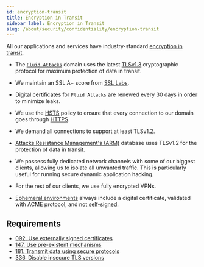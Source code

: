 ```yaml
---
id: encryption-transit
title: Encryption in Transit
sidebar_label: Encryption in Transit
slug: /about/security/confidentiality/encryption-transit
---
```


All our applications and services have industry-standard
[encryption in transit](/criteria/requirements/224).

- The [`Fluid Attacks`](https://fluidattacks.com/) domain
  uses the latest [TLSv1.3](/criteria/requirements/181)
  cryptographic protocol
  for maximum protection of data in transit.

- We maintain an SSL A+ score from
  [SSL Labs](https://www.ssllabs.com/ssltest/analyze.html?d=fluidattacks.com&latest).

- Digital certificates for `Fluid Attacks` are renewed
  every 30 days
  in order to minimize leaks.

- We use the
  [HSTS](https://es.wikipedia.org/wiki/HTTP_Strict_Transport_Security)
  policy
  to ensure that every connection to our domain
  goes through [HTTPS](https://en.wikipedia.org/wiki/HTTPS).

- We demand all connections
  to support at least TLSv1.2.

- [Attacks Resistance Management's (ARM)](https://app.fluidattacks.com/)
  database uses TLSv1.2
  for the protection of data in transit.

- We possess fully dedicated network channels
  with some of our biggest clients,
  allowing us to isolate all unwanted traffic.
  This is particularly useful
  for running secure dynamic application hacking.

- For the rest of our clients,
  we use fully encrypted VPNs.

- [Ephemeral environments](../integrity/developing-integrity#ephemeral-environments)
  always include a digital certificate,
  validated with ACME protocol,
  and [not self-signed](/criteria/requirements/092).

## Requirements

- [092. Use externally signed certificates](/criteria/requirements/092)
- [147. Use pre-existent mechanisms](/criteria/requirements/147)
- [181. Transmit data using secure protocols](/criteria/requirements/181)
- [336. Disable insecure TLS versions](/criteria/requirements/336)
